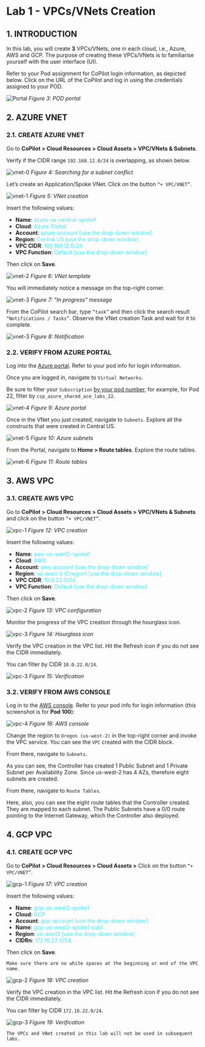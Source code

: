 # Lab 1 - VPCs/VNets Creation

## 1. INTRODUCTION

In this lab, you will create **3** VPCs/VNets, one in each cloud, i.e., Azure, AWS and GCP. The purpose of creating these VPCs/VNets is to familiarise yourself with the user interface (UI).

Refer to your Pod assignment for CoPilot login information, as depicted below. Click on the URL of the CoPilot and log in using the credentials assigned to your POD.

![Portal](images/lab1-portal.png)
_Figure 3: POD portal_

## 2. AZURE VNET
### 2.1. CREATE AZURE VNET

Go to **CoPilot > Cloud Resources > Cloud Assets > VPC/VNets & Subnets**.

Verify if the CIDR range `192.168.12.0/24` is overlapping, as shown below.

![vnet-0](images/lab1-vnet1.png)
_Figure 4: Searching for a subnet conflict_

Let’s create an Application/Spoke VNet. Click on the button `“+ VPC/VNET”`.

![vnet-1](images/lab1-vnet2.png)
_Figure 5: VNet creation_

Insert the following values:

 - **Name**: <span style='color:#33ECFF'>azure-us-central-spoke1</span>
 - **Cloud**: <span style='color:#33ECFF'>Azure Global</span>
 - **Account**: <span style='color:#33ECFF'>azure-account [use the drop-down window]</span>
 - **Region**: <span style='color:#33ECFF'>Central US [use the drop-down window]</span>
 - **VPC CIDR**: <span style='color:#33ECFF'>192.168.12.0/24</span>
 - **VPC Function**: <span style='color:#33ECFF'>Default [use the drop-down window]</span>

Then click on **Save**.

![vnet-2](images/lab1-vnet3.png)
_Figure 6: VNet template_

You will immediately notice a message on the top-right corner.

![vnet-3](images/lab1-vnet4.png)
_Figure 7: "In progress" message_

From the CoPilot search bar, type `“task”` and then click the search result `“Notifications / Tasks”`. Observe the VNet creation Task and wait for it to complete.

![vnet-3](images/lab1-vnet5.png)
_Figure 8: Notification_

### 2.2. VERIFY FROM AZURE PORTAL

Log into the <a href="https://portal.azure.com/#home" target="_blank">Azure portal</a>. Refer to your pod info for login information.

Once you are logged in, navigate to `Virtual Networks`.

Be sure to filter your `Subscription` <ins>by your pod number</ins>, for example, for Pod 22, filter by `csp_azure_shared_ace_labs_22`.

![vnet-4](images/lab1-vnet6.png)
_Figure 9: Azure portal_

Once in the VNet you just created, navigate to `Subnets`. Explore all the constructs that were created in Central US.

![vnet-5](images/lab1-vnet7.png)
_Figure 10: Azure subnets_

From the Portal, navigate to **Home > Route tables**. Explore the route tables.

![vnet-6](images/lab1-vnet8.png)
_Figure 11: Route tables_

## 3. AWS VPC

### 3.1. CREATE AWS VPC

Go to **CoPilot > Cloud Resources > Cloud Assets > VPC/VNets & Subnets** and click on the button `“+ VPC/VNET”`.

![vpc-1](images/lab1-vpc1.png)
_Figure 12: VPC creation_

Insert the following values:

 - **Name**: <span style='color:#33ECFF'>aws-us-west2-spoke1</span>
 - **Cloud**: <span style='color:#33ECFF'>AWS</span>
 - **Account**: <span style='color:#33ECFF'>aws-account [use the drop-down window]</span>
 - **Region**: <span style='color:#33ECFF'>us-west-2 (Oregon) [use the drop-down window]</span>
 - **VPC CIDR**: <span style='color:#33ECFF'>10.0.22.0/24</span>
 - **VPC Function**: <span style='color:#33ECFF'>Default [use the drop-down window]</span>

Then click on **Save**.

![vpc-2](images/lab1-vpc2.png)
_Figure 13: VPC configuration_

Monitor the progress of the VPC creation through the hourglass icon.

![vpc-3](images/lab1-vpc3.png)
_Figure 14: Hourglass icon_

Verify the VPC creation in the VPC list. Hit the Refresh icon if you do not see the CIDR immediately.

You can filter by CIDR `10.0.22.0/24`.

![vpc-3](images/lab1-vpc4.png)
_Figure 15: Verification_

### 3.2. VERIFY FROM AWS CONSOLE

Log in to the <a href="https://aws.amazon.com/console/" target="_blank">AWS console</a>. Refer to your pod info for login information (this screenshot is for **Pod 100**):

![vpc-4](images/lab1-vpc5.png)
_Figure 16: AWS console_

Change the region to `Oregon (us-west-2)` in the top-right corner and invoke the VPC service. You can see the `VPC` created with the CIDR block.

From there, navigate to `Subnets`.

As you can see, the Controller has created 1 Public Subnet and 1 Private Subnet per Availability Zone. Since us-west-2 has 4 AZs, therefore eight subnets are created.

From there, navigate to `Route Tables`.

Here, also, you can see the eight route tables that the Controller created. They are mapped to each subnet. The Public Subnets have a 0/0 route pointing to the Internet Gateway, which the Controller also deployed.

## 4. GCP VPC

### 4.1. CREATE GCP VPC

Go to **CoPilot > Cloud Resources > Cloud Assets >** Click on the button `“+ VPC/VNET”`.

![gcp-1](images/lab1-gcp1.png)
_Figure 17: VPC creation_

Insert the following values:

 - **Name**: <span style='color:#33ECFF'>gcp-us-west2-spoke1</span>
 - **Cloud**: <span style='color:#33ECFF'>GCP</span>
 - **Account**: <span style='color:#33ECFF'>gcp-account [use the drop-down window]</span>
 - **Name**: <span style='color:#33ECFF'>gcp-us-west2-spoke1-sub1</span>
 - **Region**: <span style='color:#33ECFF'>us-west2 [use the drop-down window]</span>
 - **CIDRn**: <span style='color:#33ECFF'>172.16.22.0/24</span>

Then click on **Save**.

```{note}
Make sure there are no white spaces at the beginning or end of the VPC name.
```

![gcp-2](images/lab1-gcp2.png)
_Figure 18: VPC creation_

Verify the VPC creation in the VPC list. Hit the Refresh icon if you do not see the CIDR immediately.

You can filter by CIDR `172.16.22.0/24`.

![gcp-3](images/lab1-gcp3.png)
_Figure 19: Verification_

```{note}
The VPCs and VNet created in this lab will not be used in subsequent labs.
```